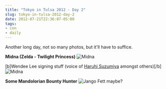```yaml
---
title: "Tokyo in Tulsa 2012 - Day 2"
slug: tokyo-in-tulsa-2012-day-2
date: 2012-07-21T22:36:07-05:00
tags:
- con
- daily
---
```

Another long day, not so many photos, but it'll have to suffice.

**Midna (Zelda - Twilight Princess)**
![](http://images.dxprog.com/blog/tnt2012_midna.jpg "Midna")

[b]Wendee Lee signing stuff (voice of [Haruhi Suzumiya](http://dxprog.com/entry/haruhi-suzumiya/) amongst others)[/b]
![](http://images.dxprog.com/blog/tnt2012_wendee_lee.jpg "Midna")

**Some Mandolorian Bounty Hunter**
![](http://images.dxprog.com/blog/tnt2012_fett.jpg "Jango Fett maybe?")
